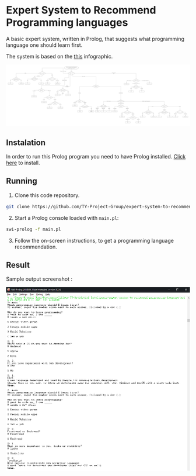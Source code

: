 # Expert System to Recommend Programming languages
A basic expert system, written in Prolog, that suggests what programming language one should learn first.

The system is based on the [this](https://drive.google.com/file/d/1yWKp7Tg-0NLQ14_R5jA4ao2kzlAufzEa/view?usp=sharing) infographic.

<img src="AI_Expert_System.png">

## Instalation

In order to run this Prolog program you need to have Prolog installed. [Click here](https://www.swi-prolog.org/download/stable) to install.

## Running
1. Clone this code repository.
```bash
git clone https://github.com/TY-Project-Group/expert-system-to-recommend-programming-language.git
```

2. Start a Prolog console loaded with `main.pl`:

```bash
swi-prolog -f main.pl
```

3. Follow the on-screen instructions, to get a programming language recommendation.

## Result

Sample output screenshot :

<img src="output_screenshot.png">

